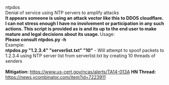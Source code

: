 ntpdos<br />
Denial of service using NTP servers to amplify attacks <br />
<strong> It appears someone is using an attack vector like this to DDOS cloudflare. I can not stress enough I have no involvement or participation in any such actions. This script is provided as is and its up to the end user to make mature and legal decisions about its usage. 
</strong>
Usage:<br />
<b>Please consult ntpdos.py -h</b>
<br />
Example:<br />
<b>ntpdos.py "1.2.3.4" "serverlist.txt" "10"</b>  -  Will attempt to spoof packets to 1.2.3.4 using NTP server list from serverlist.txt by creating 10 threads of senders
<br />
<br />
<b> Mitigation: </b> https://www.us-cert.gov/ncas/alerts/TA14-013A
<b>HN Thread:</b>  https://news.ycombinator.com/item?id=7223911